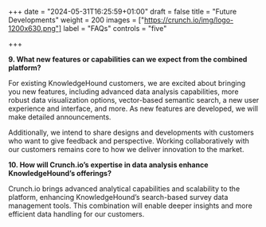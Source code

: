 +++
date = "2024-05-31T16:25:59+01:00"
draft = false
title = "Future Developments"
weight = 200
images = ["https://crunch.io/img/logo-1200x630.png"]
label = "FAQs"
controls = "five"

+++

**9. What new features or capabilities can we expect from the combined platform?**

For existing KnowledgeHound customers, we are excited about bringing you new features, including advanced data analysis capabilities, more robust data visualization options, vector-based semantic search, a new user experience and interface, and more. As new features are developed, we will make detailed announcements.

Additionally, we intend to share designs and developments with customers who want to give feedback and perspective. Working collaboratively with our customers remains core to how we deliver innovation to the market.

**10. How will Crunch.io’s expertise in data analysis enhance KnowledgeHound’s offerings?**

Crunch.io brings advanced analytical capabilities and scalability to the platform, enhancing KnowledgeHound’s search-based survey data management tools. This combination will enable deeper insights and more efficient data handling for our customers.
